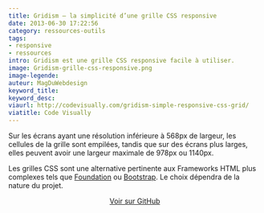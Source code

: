 ```yaml
---
title: Gridism — la simplicité d’une grille CSS responsive
date: 2013-06-30 17:22:56
category: ressources-outils
tags:
- responsive
- ressources  
intro: Gridism est une grille CSS responsive facile à utiliser.
image: Gridism-grille-css-responsive.png
image-legende:
auteur: MagDuWebdesign
keyword_title:
keyword_desc:
viaurl: http://codevisually.com/gridism-simple-responsive-css-grid/
viatitle: Code Visually
---
```


<p>Sur les écrans ayant une résolution inférieure à 568px de largeur, les cellules de la grille sont empilées, tandis que sur des écrans plus larges, elles peuvent avoir une largeur maximale de 978px ou 1140px.&nbsp;</p>
<p>Les grilles CSS sont une alternative pertinente aux Frameworks HTML plus complexes tels que <a title="Foundation 3.1, les templates HTML sont arrivés" href="http://magazineduwebdesign.com/foundation-3-1">Foundation</a> ou <a title="Personnaliser le Bootstrap select" href="http://magazineduwebdesign.com/personnaliser-le-bootstrap-select">Bootstrap</a>. Le choix dépendra de la nature du projet.</p>
<p style="text-align: center;"><a class="button primary radius" href="https://github.com/cobyism/gridism" target="_blank">Voir sur GitHub</a></p>

